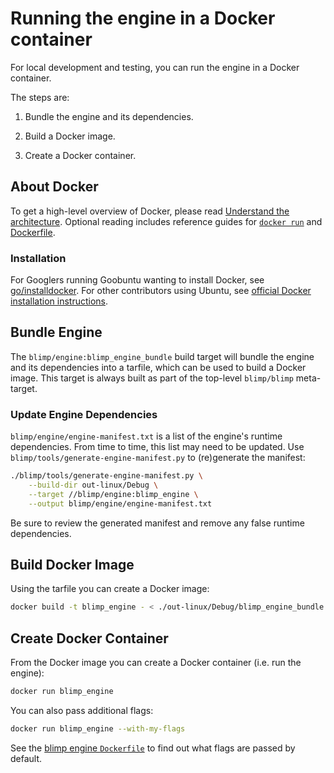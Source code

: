 # Running the engine in a Docker container

For local development and testing, you can run the engine in a Docker
container.

The steps are:

1. Bundle the engine and its dependencies.

1. Build a Docker image.

1. Create a Docker container.


## About Docker

To get a high-level overview of Docker, please read [Understand the
architecture](https://docs.docker.com/introduction/understanding-docker/).
Optional reading includes reference guides for
[`docker run`](https://docs.docker.com/reference/run/) and
[Dockerfile](https://docs.docker.com/reference/builder/).


### Installation

For Googlers running Goobuntu wanting to install Docker, see
[go/installdocker](https://goto.google.com/installdocker). For other
contributors using Ubuntu, see [official Docker
installation instructions](https://docs.docker.com/installation/ubuntulinux/).


## Bundle Engine

The `blimp/engine:blimp_engine_bundle` build target will bundle the engine and
its dependencies into a tarfile, which can be used to build a Docker image.
This target is always built as part of the top-level `blimp/blimp` meta-target.

### Update Engine Dependencies

`blimp/engine/engine-manifest.txt` is a list of the engine's runtime
dependencies. From time to time, this list may need to be updated. Use
`blimp/tools/generate-engine-manifest.py` to (re)generate the manifest:

```bash
./blimp/tools/generate-engine-manifest.py \
    --build-dir out-linux/Debug \
    --target //blimp/engine:blimp_engine \
    --output blimp/engine/engine-manifest.txt
```

Be sure to review the generated manifest and remove any false runtime
dependencies.

## Build Docker Image

Using the tarfile you can create a Docker image:

```bash
docker build -t blimp_engine - < ./out-linux/Debug/blimp_engine_bundle.tar
```

## Create Docker Container

From the Docker image you can create a Docker container (i.e. run the engine):

```bash
docker run blimp_engine
```

You can also pass additional flags:

```bash
docker run blimp_engine --with-my-flags
```

See the [blimp engine `Dockerfile`](../engine/Dockerfile) to find out what flags
are passed by default.
